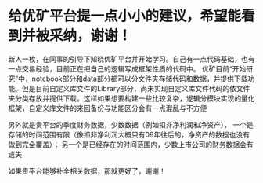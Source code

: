# 给优矿平台提一点小小的建议，希望能看到并被采纳，谢谢！

  新人一枚，在同事的引导下知晓优矿平台并开始学习。自己有一点代码基础，也有一点交易经验，目前正在把自己的逻辑写成框架性质的代码中。
  优矿目前“开始研究”中，notebook部分和data部分都可以分文件夹存储代码和数据，并提供下载功能。但是目前自定义库文件的Library部分，尚未实现自定义库文件代码的依文件夹分类存放并提供下载。这样如果想要构建一些比较复杂，逻辑分模块实现的量化框架，自定义库文件的来回备份与功能区分会有一点混乱与不方便
    
  另外就是贵平台的季度财务数据，少数数据（例如扣非净利润和净资产），
  一个是存储的时间范围有限（像扣非净利润大概只有09年往后的，净资产的数据也没有做到完全覆盖）；
  另一个是已经存在的时间范围内，少数上市公司的财务数据会有遗失
  
  如果贵平台能够补全相关数据，那就更好了，谢谢！
